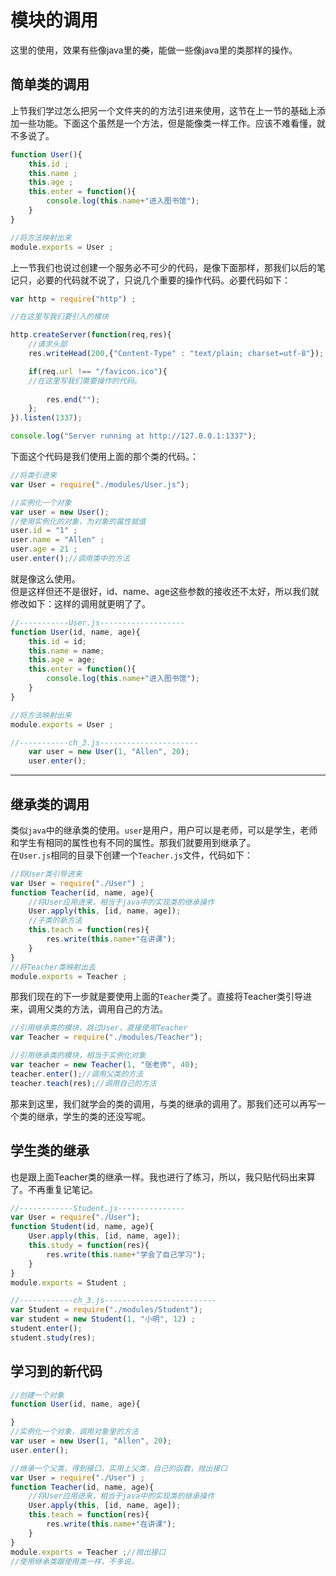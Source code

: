 # 模块的调用

这里的使用，效果有些像java里的~~类~~，能做一些像java里的类那样的操作。  

## 简单类的调用 

上节我们学过怎么把另一个文件夹的的方法引进来使用，这节在上一节的基础上添加一些功能。下面这个虽然是一个方法，但是能像类一样工作。应该不难看懂，就不多说了。
```javascript
function User(){
	this.id ;
	this.name ;
	this.age ;
	this.enter = function(){
		console.log(this.name+"进入图书馆");
	}
}

//将方法映射出来
module.exports = User ;
```
上一节我们也说过创建一个服务必不可少的代码，是像下面那样，那我们以后的笔记只，必要的代码就不说了，只说几个重要的操作代码。必要代码如下：
```javascript
var http = require("http") ;

//在这里写我们要引入的模块

http.createServer(function(req,res){
	//请求头部
	res.writeHead(200,{"Content-Type" : "text/plain; charset=utf-8"});

	if(req.url !== "/favicon.ico"){
	//在这里写我们需要操作的代码。
	
		res.end("");	
	};
}).listen(1337);

console.log("Server running at http://127.0.0.1:1337");
```
下面这个代码是我们使用上面的那个类的代码。：  
```javascript
//将类引进来
var User = require("./modules/User.js");

//实例化一个对象
var user = new User();
//使用实例化的对象，为对象的属性赋值
user.id = "1" ;
user.name = "Allen" ;
user.age = 21 ;
user.enter();//调用类中的方法
```  
就是像这么使用。  
但是这样但还不是很好，id、name、age这些参数的接收还不太好，所以我们就修改如下：这样的调用就更明了了。  
```javascript
//-----------User.js-------------------
function User(id, name, age){
	this.id = id;
	this.name = name;
	this.age = age;
	this.enter = function(){
		console.log(this.name+"进入图书馆");
	}
}

//将方法映射出来
module.exports = User ;

//-----------ch_3.js----------------------
	var user = new User(1, "Allen", 20);
	user.enter();
```

---  
## 继承类的调用
类似`java`中的继承类的使用。`user`是用户，用户可以是老师，可以是学生，老师和学生有相同的属性也有不同的属性。那我们就要用到继承了。    
在`User.js`相同的目录下创建一个`Teacher.js`文件，代码如下：
```javascript
//将User类引导进来
var User = require("./User") ;
function Teacher(id, name, age){
	//将User应用进来，相当于java中的实现类的继承操作
	User.apply(this, [id, name, age]);
	//子类的新方法
	this.teach = function(res){
		res.write(this.name+"在讲课");
	}
}
//将Teacher类映射出去
module.exports = Teacher ;
```
那我们现在的下一步就是要使用上面的`Teacher`类了。直接将Teacher类引导进来，调用父类的方法，调用自己的方法。  
```javascript
//引用继承类的模块，跳过User，直接使用Teacher  
var Teacher = require("./modules/Teacher");

//引用继承类的模块，相当于实例化对象
var teacher = new Teacher(1, "张老师", 40);
teacher.enter();//调用父类的方法
teacher.teach(res);//调用自己的方法
```
那来到这里，我们就学会的类的调用，与类的继承的调用了。那我们还可以再写一个类的继承，学生的类的还没写呢。  
## 学生类的继承  
也是跟上面Teacher类的继承一样。我也进行了练习，所以，我只贴代码出来算了。不再重复记笔记。  
```javascript
//------------Student.js---------------
var User = require("./User");
function Student(id, name, age){
	User.apply(this, [id, name, age]);
	this.study = function(res){
		res.write(this.name+"学会了自己学习");
	}
}
module.exports = Student ;

//------------ch_3.js-------------------------
var Student = require("./modules/Student");
var student = new Student(1, "小明", 12) ;
student.enter();
student.study(res);
```  

## 学习到的新代码  
```javascript
//创建一个对象  
function User(id, name, age){

}
//实例化一个对象，调用对象里的方法
var user = new User(1, "Allen", 20);
user.enter();

//继承一个父类，得到接口，实用上父类，自己的函数，抛出接口
var User = require("./User") ;
function Teacher(id, name, age){
	//将User应用进来，相当于java中的实现类的继承操作
	User.apply(this, [id, name, age]);
	this.teach = function(res){
		res.write(this.name+"在讲课");
	}
}
module.exports = Teacher ;//抛出接口
//使用继承类跟使用类一样，不多说。

```